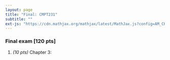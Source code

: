 ```yaml
---
layout: page
title: "Final: CMPT231"
subtitle: ""
ext-js: "https://cdn.mathjax.org/mathjax/latest/MathJax.js?config=AM_CHTML"
---
```


### Final exam [120 pts]

1. *(10 pts)* Chapter 3: 
